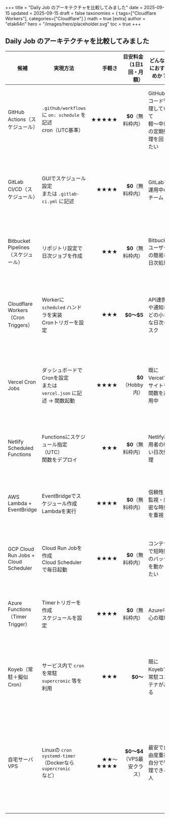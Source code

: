 +++
title = "Daily Job のアーキテクチャを比較してみました"
date = 2025-09-15
updated = 2025-09-15
draft = false
taxonomies = { tags=["Cloudflare Workers"], categories=["Cloudflare"] }
math = true
[extra]
author = "etak64n"
hero = "/images/hero/placeholder.svg"
toc = true
+++

## Daily Job のアーキテクチャを比較してみました

| 候補                                   | 実現方法                                                            |     手軽さ |         目安料金（1日1回・月額） | どんな人におすすめか？                        | 注意点                                        |
| ------------------------------------ | --------------------------------------------------------------- | ------: | --------------------: | ---------------------------------- | ------------------------------------------ |
| GitHub Actions（スケジュール）               | `.github/workflows` に `on: schedule` を記述<br>cron（UTC基準）         |   ★★★★★ |         **\$0**（無料枠内） | GitHubでコード管理していて<br>軽〜中量の定期処理を回したい | ランナー時間に上限<br>厳密な秒単位の実行は不可<br>UTC基準         |
| GitLab CI/CD（スケジュール）                 | GUIでスケジュール設定<br>または `.gitlab-ci.yml` に記述                        |    ★★★★ |         **\$0**（無料枠内） | GitLabを運用中のチーム                     | 無料のCI分数が少なめ<br>自前Runnerは運用負荷が増える           |
| Bitbucket Pipelines（スケジュール）          | リポジトリ設定で日次ジョブを作成                                                |     ★★★ |         **\$0**（無料枠内） | Bitbucketユーザーの簡易な日次処理              | 無料分が少ない<br>実行時間・リソースに制限                    |
| Cloudflare Workers（Cron Triggers）    | Workerに `scheduled` ハンドラを実装<br>Cronトリガーを設定                      |     ★★★ |           **\$0〜\$5** | API連携や通知などの小さな日次タスク                | FreeはCPU時間の制限が厳しめ<br>重い処理は有料プラン推奨          |
| Vercel Cron Jobs                     | ダッシュボードでCronを設定<br>または `vercel.json` に記述 → 関数起動                 |    ★★★★ |       **\$0**（Hobby内） | 既にVercelでサイトや関数を運用中                | 実行時刻に揺れ（ウィンドウ）あり<br>コールドスタート               |
| Netlify Scheduled Functions          | Functionsにスケジュール指定（UTC）<br>関数をデプロイ                              |     ★★★ |         **\$0**（無料枠内） | Netlify利用者の軽い日次処理                  | 実行時間が短め<br>長時間バッチには不向き                     |
| AWS Lambda + EventBridge             | EventBridgeでスケジュール作成<br>Lambdaを実行                               |    ★★★★ |         **\$0**（無料枠内） | 信頼性・監視・厳密な時刻を重視                    | IAMやVPCの知識が必要<br>コールドスタート                  |
| GCP Cloud Run Jobs + Cloud Scheduler | Cloud Run Jobを作成<br>Cloud Schedulerで毎日起動                        |    ★★★★ |         **\$0**（無料枠内） | コンテナで短時間のバッチを動かしたい                 | 起動遅延があり得る<br>リージョン整合に注意                    |
| Azure Functions（Timer Trigger）       | Timerトリガーを作成<br>スケジュールを設定                                       |    ★★★★ |         **\$0**（無料枠内） | Azure中心の環境                         | コールドスタート<br>タイムゾーン設定に注意                    |
| Koyeb（常駐＋擬似Cron）                     | サービス内で `cron` を常駐<br>`supercronic` 等を利用                         |     ★★★ |              **\$0〜** | 既にKoyebで常駐コンテナがある                  | 常時稼働コストがかかる<br>再起動時の再スケジュール対策              |
| 自宅サーバ<br>VPS                         | Linuxの `cron`<br>`systemd‑timer`<br>（Dockerなら `supercronic` など） | ★★〜★★★★ | **\$0〜\$4**（VPS最安クラス） | 最安で自由度重視<br>自分で管理できる人              | 監視・バックアップ・復旧が自前<br>セキュリティ対策が必須<br>電源・回線リスク |
